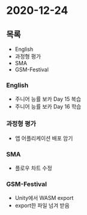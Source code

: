 # 2020-12-24

## 목록

- English
- 과정형 평가
- SMA
- GSM-Festival

### English

- 주니어 능률 보카 Day 15 복습
- 주니어 능률 보카 Day 16 학습

### 과정형 평가

- 앱 어플리케이션 배포 암기

### SMA

- 플로우 차트 수정

### GSM-Festival

- Unity에서 WASM export
- export한 파일 넘겨 받음
